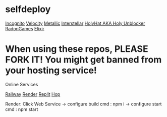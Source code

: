 # selfdeploy


[Incognito](https://github.com/caracal-js/Incognito)
[Velocity](https://github.com/cohenerickson/Velocity)
[Metallic](https://github.com/Metallic-Web/Metallic)
[Interstellar](https://github.com/interstellarnetwork/interstellar)
[HolyHat AKA Holy Unblocker](https://github.com/holy-unblocker/website-aio)
[RadonGames](https://github.com/Radon-Games/Radon-Games)
[Elixir](https://github.com/whos-evan/elixir)



# When using these repos, PLEASE FORK IT! You might get banned from your hosting service!


Online Services

[Railway](https://railway.app)
[Render](https:/render.com)
[Replit](https://replit.com)
[Hop](https://hop.sh)


Render: Click Web Service -> configure build cmd : npm i -> configure start cmd : npm start
